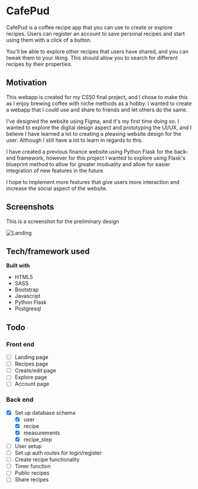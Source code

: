 # CafePud

CafePud is a coffee recipe app that you can use to create or explore recipes. Users can register an account to save personal recipes and start using them with a click of a button.

You'll be able to explore other recipes that users have shared, and you can tweak them to your liking. This should allow you to search for different recipes by their properties.

## Motivation

This webapp is created for my CS50 final project, and I chose to make this as I enjoy brewing coffee with niche methods as a hobby. I wanted to create a webapp that I could use and share to friends and let others do the same.

I've designed the website using Figma, and it's my first time doing so. I wanted to explore the digital design aspect and prototyping the UI/UX, and I believe I have learned a lot to creating a pleasing website design for the user. Although I still have a lot to learn in regards to this.

I have created a previous finance website using Python Flask for the back-end framework, however for this project I wanted to explore using Flask's blueprint method to allow for greater moduality and allow for easier integration of new features in the future.

I hope to implement more features that give users more interaction and increase the social aspect of the website.

## Screenshots

This is a screenshot for the preliminary design

![Landing](https://user-images.githubusercontent.com/69594457/97241670-b23b9480-17e9-11eb-9e45-5c31aca83f16.png)

## Tech/framework used

<b>Built with</b>

- HTML5
- SASS
- Bootstrap
- Javascript
- Python Flask
- Postgresql

## Todo

### Front end

- [ ] Landing page
- [ ] Recipes page
- [ ] Create/edit page
- [ ] Explore page
- [ ] Account page

### Back end

- [x] Set up database schema
  - [x] user
  - [x] recipe
  - [x] measurements
  - [x] recipe_step
- [ ] User setup
- [ ] Set up auth routes for login/register
- [ ] Create recipe functionality
- [ ] Timer function
- [ ] Public recipes
- [ ] Share recipes
